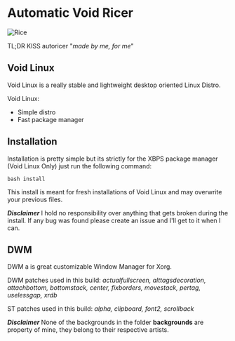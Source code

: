 # Automatic Void Ricer

![Rice](https://github.com/dconixDev/voidrice/blob/main/config/.otherfiles/Rice.png?raw=true)

TL;DR KISS autoricer "*made by me, for me*"

## Void Linux

Void Linux is a really stable and lightweight desktop oriented Linux Distro.

Void Linux:
* Simple distro
* Fast package manager

## Installation

Installation is pretty simple but its strictly for the XBPS package manager (Void Linux Only) just run the following command:

`bash install`

This install is meant for fresh installations of Void Linux and may overwrite your previous files.

***Disclaimer*** I hold no responsibility over anything that gets broken during the install. If any bug was found please create an issue and I'll get to it when I can.

## DWM

DWM a is great customizable Window Manager for Xorg.

DWM patches used in this build: *actualfullscreen, alttagsdecoration, attachbottom, bottomstack, center, fixborders, movestack, pertag, uselessgap, xrdb*

ST patches used in this build: *alpha, clipboard, font2, scrollback*

***Disclaimer*** None of the backgrounds in the folder **backgrounds** are property of mine, they belong to their respective artists.
